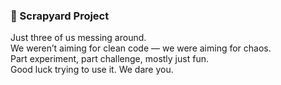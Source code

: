 ### 🧪 Scrapyard Project  
Just three of us messing around.  
We weren’t aiming for clean code — we were aiming for chaos.  
Part experiment, part challenge, mostly just fun.  
Good luck trying to use it. We dare you.
